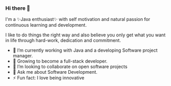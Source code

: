 ### Hi there 👋 

I'm a ✨Java enthusiast✨ with self motivation and natural passion
for continuous learning and development.

I like to do things the right way and also believe you only get what you want 
in life through hard-work, dedication and commitment.

- 🔭 I’m currently working with Java and a developing Software project manager.
- 🌱 Growing to become a full-stack developer.
- 👯 I’m looking to collaborate on open software projects
- 💬 Ask me about Software Development.
- ⚡ Fun fact: I love being innovative


